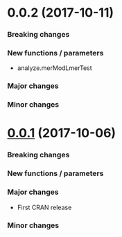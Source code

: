 # 0.0.2 (2017-10-11)

### Breaking changes
### New functions / parameters
- analyze.merModLmerTest
### Major changes
### Minor changes


# [0.0.1](https://github.com/neuropsychology/psycho.R/releases/tag/0.0.1) (2017-10-06)

### Breaking changes
### New functions / parameters
### Major changes
- First CRAN release
### Minor changes

